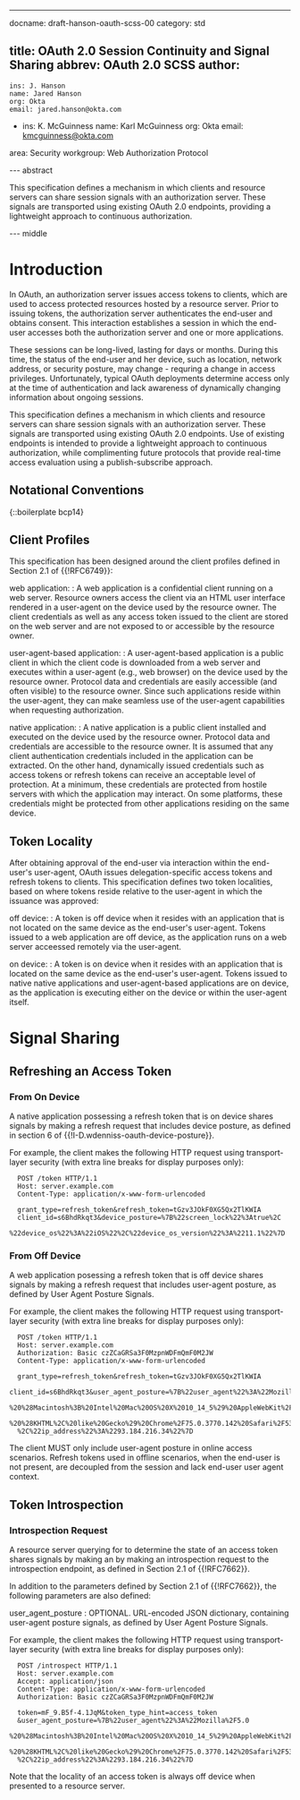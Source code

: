 ---
docname: draft-hanson-oauth-scss-00
category: std

title: OAuth 2.0 Session Continuity and Signal Sharing
abbrev: OAuth 2.0 SCSS
author:
  -
    ins: J. Hanson
    name: Jared Hanson
    org: Okta
    email: jared.hanson@okta.com
  -
    ins: K. McGuinness
    name: Karl McGuinness
    org: Okta
    email: kmcguinness@okta.com

area: Security
workgroup: Web Authorization Protocol

--- abstract

This specification defines a mechanism in which clients and resource servers can
share session signals with an authorization server.  These signals are
transported using existing OAuth 2.0 endpoints, providing a lightweight approach
to continuous authorization.


--- middle

# Introduction

In OAuth, an authorization server issues access tokens to clients, which are
used to access protected resources hosted by a resource server.  Prior to
issuing tokens, the authorization server authenticates the end-user and obtains
consent.  This interaction establishes a session in which the end-user accesses
both the authorization server and one or more applications.

These sessions can be long-lived, lasting for days or months.  During this time,
the status of the end-user and her device, such as location, network address, or
security posture, may change - requring a change in access privileges.
Unfortunately, typical OAuth deployments determine access only at the time of
authentication and lack awareness of dynamically changing information about
ongoing sessions.

This specification defines a mechanism in which clients and resource servers can
share session signals with an authorization server.  These signals are
transported using existing OAuth 2.0 endpoints.  Use of existing endpoints is
intended to provide a lightweight approach to continuous authorization, while
complimenting future protocols that provide real-time access evaluation using a
publish-subscribe approach.

## Notational Conventions

{::boilerplate bcp14}

## Client Profiles

This specification has been designed around the client profiles defined in
Section 2.1 of {{!RFC6749}}:

web application:
: A web application is a confidential client running on a web server.  Resource
owners access the client via an HTML user interface rendered in a user-agent on
the device used by the resource owner.  The client credentials as well as any
access token issued to the client are stored on the web server and are not
exposed to or accessible by the resource owner.

user-agent-based application:
: A user-agent-based application is a public client in which the client code is
downloaded from a web server and executes within a user-agent (e.g., web
browser) on the device used by the resource owner.  Protocol data and
credentials are easily accessible (and often visible) to the resource owner.
Since such applications reside within the user-agent, they can make seamless use
of the user-agent capabilities when requesting authorization.

native application:
: A native application is a public client installed and executed on the device
used by the resource owner.  Protocol data and credentials are accessible to the
resource owner.  It is assumed that any client authentication credentials
included in the application can be extracted.  On the other hand, dynamically
issued credentials such as access tokens or refresh tokens can receive an
acceptable level of protection.  At a minimum, these credentials are protected
from hostile servers with which the application may interact.  On some
platforms, these credentials might be protected from other applications residing
on the same device.

## Token Locality

After obtaining approval of the end-user via interaction within the end-user's
user-agent, OAuth issues delegation-specific access tokens and refresh tokens to
clients.  This specification defines two token localities, based on where tokens
reside relative to the user-agent in which the issuance was approved:

off device:
: A token is off device when it resides with an application that is not located
on the same device as the end-user's user-agent.  Tokens issued to a web
application are off device, as the application runs on a web server acceessed
remotely via the user-agent.

on device:
: A token is on device when it resides with an application that is located on
the same device as the end-user's user-agent.  Tokens issued to native
native applications and user-agent-based applications are on device, as the
application is executing either on the device or within the user-agent itself.


# Signal Sharing

## Refreshing an Access Token

### From On Device

A native application possessing a refresh token that is on device shares signals
by making a refresh request that includes device posture, as defined in section
6 of {{!I-D.wdenniss-oauth-device-posture}}.

For example, the client makes the following HTTP request using transport-layer
security (with extra line breaks for display purposes only):

~~~~~~~~~~
  POST /token HTTP/1.1
  Host: server.example.com
  Content-Type: application/x-www-form-urlencoded

  grant_type=refresh_token&refresh_token=tGzv3JOkF0XG5Qx2TlKWIA
  client_id=s6BhdRkqt3&device_posture=%7B%22screen_lock%22%3Atrue%2C
  %22device_os%22%3A%22iOS%22%2C%22device_os_version%22%3A%2211.1%22%7D
~~~~~~~~~~

### From Off Device

A web application posessing a refresh token that is off device shares signals by
making a refresh request that includes user-agent posture, as defined by User
Agent Posture Signals.

For example, the client makes the following HTTP request using transport-layer
security (with extra line breaks for display purposes only):

~~~~~~~~~~
  POST /token HTTP/1.1
  Host: server.example.com
  Authorization: Basic czZCaGRSa3F0MzpnWDFmQmF0M2JW
  Content-Type: application/x-www-form-urlencoded

  grant_type=refresh_token&refresh_token=tGzv3JOkF0XG5Qx2TlKWIA
  client_id=s6BhdRkqt3&user_agent_posture=%7B%22user_agent%22%3A%22Mozilla%2F5.0
  %20%28Macintosh%3B%20Intel%20Mac%20OS%20X%2010_14_5%29%20AppleWebKit%2F537.36
  %20%28KHTML%2C%20like%20Gecko%29%20Chrome%2F75.0.3770.142%20Safari%2F537.36%22
  %2C%22ip_address%22%3A%2293.184.216.34%22%7D
~~~~~~~~~~

The client MUST only include user-agent posture in online access scenarios.
Refresh tokens used in offline scenarios, when the end-user is not present, are
decoupled from the session and lack end-user user agent context.

## Token Introspection

### Introspection Request

A resource server querying for to determine the state of an access token shares
signals by making an by making an introspection request to the introspection
endpoint, as defined in Section 2.1 of {{!RFC7662}}.

In addition to the parameters defined by Section 2.1 of {{!RFC7662}}, the
following parameters are also defined:
   
user_agent_posture
: OPTIONAL. URL-encoded JSON dictionary, containing user-agent posture signals,
as defined by User Agent Posture Signals.

For example, the client makes the following HTTP request using transport-layer
security (with extra line breaks for display purposes only):

~~~~~~~~~~
  POST /introspect HTTP/1.1
  Host: server.example.com
  Accept: application/json
  Content-Type: application/x-www-form-urlencoded
  Authorization: Basic czZCaGRSa3F0MzpnWDFmQmF0M2JW

  token=mF_9.B5f-4.1JqM&token_type_hint=access_token
  &user_agent_posture=%7B%22user_agent%22%3A%22Mozilla%2F5.0
  %20%28Macintosh%3B%20Intel%20Mac%20OS%20X%2010_14_5%29%20AppleWebKit%2F537.36
  %20%28KHTML%2C%20like%20Gecko%29%20Chrome%2F75.0.3770.142%20Safari%2F537.36%22
  %2C%22ip_address%22%3A%2293.184.216.34%22%7D
~~~~~~~~~~

Note that the locality of an access token is always off device when presented to
a resource server.
